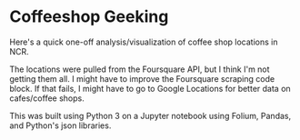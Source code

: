 # Coffeeshop Geeking

Here's a quick one-off analysis/visualization of coffee shop locations in NCR. 

The locations were pulled from the Foursquare API, but I think I'm not getting them all. I might have to improve the Foursquare scraping code block. If that fails, I might have to go to Google Locations for better data on cafes/coffee shops.

This was built using Python 3 on a Jupyter notebook using Folium, Pandas, and  Python's json libraries.


